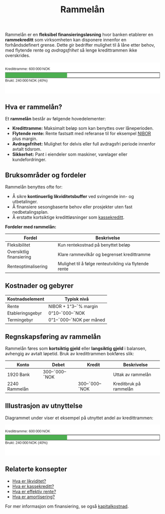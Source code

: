 ﻿---
title: "Rammelån"
seoTitle: "Rammelån"
description: 'Rammelån er en **fleksibel finansieringsløsning** hvor banken etablerer en **rammekreditt** som virksomheten kan disponere innenfor en forhåndsdefinert grens...'
---

Rammelån er en **fleksibel finansieringsløsning** hvor banken etablerer en **rammekreditt** som virksomheten kan disponere innenfor en forhåndsdefinert grense. Dette gir bedrifter mulighet til å låne etter behov, med flytende rente og _avdragsfrihet_ så lenge kredittrammen ikke overskrides.

![Illustrasjon av rammelån](rammelan-utilization.svg)

## Hva er rammelån?

Et **rammelån** består av følgende hovedelementer:

* **Kredittramme:** Maksimalt beløp som kan benyttes over låneperioden.
* **Flytende rente:** Rente fastsatt med referanse til for eksempel [NIBOR](/blogs/regnskap/nibor "NIBOR") plus margin.
* **Avdragsfrihet:** Mulighet for delvis eller full avdragsfri periode innenfor avtalt tidsrom.
* **Sikkerhet:** Pant i eiendeler som maskiner, varelager eller kundefordringer.

## Bruksområder og fordeler

Rammelån benyttes ofte for:

* Å sikre **kontinuerlig likviditetsbuffer** ved svingende inn- og utbetalinger.
* Å finansiere sesongbaserte behov eller prosjekter uten fast nedbetalingsplan.
* Å erstatte kortsiktige kredittløsninger som [kassekreditt](/blogs/regnskap/kassekreditt "Kassekreditt: Overdraft og Likviditetsstyring i Norske Bedrifter").

**Fordeler med rammelån:**

| **Fordel**                    | **Beskrivelse**                                      |
|-------------------------------|------------------------------------------------------|
| Fleksibilitet                 | Kun rentekostnad på benyttet beløp                   |
| Oversiktlig finansiering      | Klare rammevilkår og begrenset kredittramme          |
| Renteoptimalisering           | Mulighet til å følge renteutvikling via flytende rente|

## Kostnader og gebyrer

| **Kostnadselement** | **Typisk nivå**                         |
|---------------------|-----------------------------------------|
| Rente               | NIBOR + 1“3–¯% margin                    |
| Etableringsgebyr    | 0“10–¯000–¯NOK                            |
| Termingebyr         | 0“1–¯000–¯NOK per måned                   |

## Regnskapsføring av rammelån

Rammelån føres som **kortsiktig gjeld** eller **langsiktig gjeld** i balansen, avhengig av avtalt løpetid. Bruk av kredittrammen bokføres slik:

| **Konto**     | **Debet**      | **Kredit**     | **Beskrivelse**             |
|---------------|----------------|----------------|-----------------------------|
| 1920 Bank     | 300–¯000–¯NOK    |                | Uttak av rammelån           |
| 2240 Rammelån |                | 300–¯000–¯NOK    | Kreditbruk på rammelån      |

## Illustrasjon av utnyttelse

Diagrammet under viser et eksempel på utnyttet andel av kredittrammen:

![Utnyttelse av rammelån](rammelan-utilization.svg)

## Relaterte konsepter

* [Hva er likviditet?](/blogs/regnskap/hva-er-likviditet "Hva er Likviditet? Komplett Guide til Likviditet og Likviditetsstyring")
* [Hva er kassekreditt?](/blogs/regnskap/kassekreditt "Kassekreditt: Overdraft og Likviditetsstyring i Norske Bedrifter")
* [Hva er effektiv rente?](/blogs/regnskap/hva-er-effektiv-rente "Hva er Effektiv rente? Beregning og betydning")
* [Hva er amortisering?](/blogs/regnskap/hva-er-amortisering "Hva er Amortisering? Hvordan nedbetale lån over tid")

For mer informasjon om finansiering, se også [kapitalkostnad](/blogs/regnskap/kapitalkostnad "Kapitalkostnad - Beregning og implikasjoner for bedrifter").










